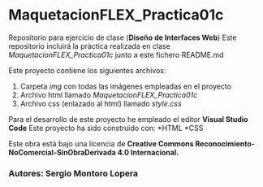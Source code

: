 # MaquetacionFLEX_Practica01c

Repositorio para ejercicio de clase (**Diseño de Interfaces Web**)
Este repositorio incluirá la práctica realizada en clase *MaquetacionFLEX_Practica01c* junto a este fichero README.md

Este proyecto contiene los siguientes archivos:
1. Carpeta *img* con todas las imágenes empleadas en el proyecto
2. Archivo html llamado *MaquetacionFLEX_Practica01c*
3. Archivo css (enlazado al html) llamado *style.css*

Para el desarrollo de este proyecto he empleado el editor **Visual Studio Code**
Este proyecto ha sido construido con:
*HTML
*CSS

Este obra está bajo una licencia de **Creative Commons Reconocimiento-NoComercial-SinObraDerivada 4.0 Internacional.**

### Autores: Sergio Montoro Lopera


